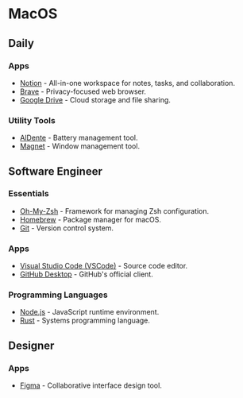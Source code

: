 # MacOS

## Daily

### Apps
- [Notion](https://www.notion.so/) - All-in-one workspace for notes, tasks, and collaboration.
- [Brave](https://brave.com/) - Privacy-focused web browser.
- [Google Drive](https://www.google.com/intl/en/drive/) - Cloud storage and file sharing.

### Utility Tools
- [AlDente](https://apphousekitchen.com/) - Battery management tool.
- [Magnet](https://magnet.crowdcafe.com/) - Window management tool.

## Software Engineer

### Essentials
- [Oh-My-Zsh](https://ohmyz.sh/) - Framework for managing Zsh configuration.
- [Homebrew](https://brew.sh/) - Package manager for macOS.
- [Git](https://www.git-scm.com/) - Version control system.

### Apps
- [Visual Studio Code (VSCode)](https://code.visualstudio.com/) - Source code editor.
- [GitHub Desktop](https://desktop.github.com/) - GitHub's official client.

### Programming Languages
- [Node.js](https://nodejs.org/) - JavaScript runtime environment.
- [Rust](https://www.rust-lang.org/) - Systems programming language.

## Designer

### Apps
- [Figma](https://www.figma.com/) - Collaborative interface design tool.
